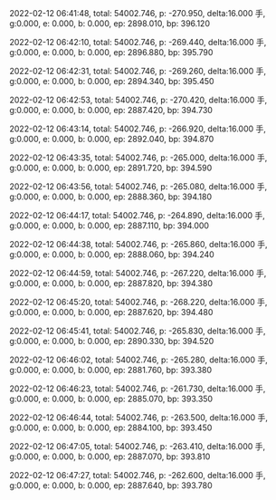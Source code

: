 2022-02-12 06:41:48, total: 54002.746, p: -270.950, delta:16.000 手, g:0.000, e: 0.000, b: 0.000, ep: 2898.010, bp: 396.120

2022-02-12 06:42:10, total: 54002.746, p: -269.440, delta:16.000 手, g:0.000, e: 0.000, b: 0.000, ep: 2896.880, bp: 395.790

2022-02-12 06:42:31, total: 54002.746, p: -269.260, delta:16.000 手, g:0.000, e: 0.000, b: 0.000, ep: 2894.340, bp: 395.450

2022-02-12 06:42:53, total: 54002.746, p: -270.420, delta:16.000 手, g:0.000, e: 0.000, b: 0.000, ep: 2887.420, bp: 394.730

2022-02-12 06:43:14, total: 54002.746, p: -266.920, delta:16.000 手, g:0.000, e: 0.000, b: 0.000, ep: 2892.040, bp: 394.870

2022-02-12 06:43:35, total: 54002.746, p: -265.000, delta:16.000 手, g:0.000, e: 0.000, b: 0.000, ep: 2891.720, bp: 394.590

2022-02-12 06:43:56, total: 54002.746, p: -265.080, delta:16.000 手, g:0.000, e: 0.000, b: 0.000, ep: 2888.360, bp: 394.180

2022-02-12 06:44:17, total: 54002.746, p: -264.890, delta:16.000 手, g:0.000, e: 0.000, b: 0.000, ep: 2887.110, bp: 394.000

2022-02-12 06:44:38, total: 54002.746, p: -265.860, delta:16.000 手, g:0.000, e: 0.000, b: 0.000, ep: 2888.060, bp: 394.240

2022-02-12 06:44:59, total: 54002.746, p: -267.220, delta:16.000 手, g:0.000, e: 0.000, b: 0.000, ep: 2887.820, bp: 394.380

2022-02-12 06:45:20, total: 54002.746, p: -268.220, delta:16.000 手, g:0.000, e: 0.000, b: 0.000, ep: 2887.620, bp: 394.480

2022-02-12 06:45:41, total: 54002.746, p: -265.830, delta:16.000 手, g:0.000, e: 0.000, b: 0.000, ep: 2890.330, bp: 394.520

2022-02-12 06:46:02, total: 54002.746, p: -265.280, delta:16.000 手, g:0.000, e: 0.000, b: 0.000, ep: 2881.760, bp: 393.380

2022-02-12 06:46:23, total: 54002.746, p: -261.730, delta:16.000 手, g:0.000, e: 0.000, b: 0.000, ep: 2885.070, bp: 393.350

2022-02-12 06:46:44, total: 54002.746, p: -263.500, delta:16.000 手, g:0.000, e: 0.000, b: 0.000, ep: 2884.100, bp: 393.450

2022-02-12 06:47:05, total: 54002.746, p: -263.410, delta:16.000 手, g:0.000, e: 0.000, b: 0.000, ep: 2887.070, bp: 393.810

2022-02-12 06:47:27, total: 54002.746, p: -262.600, delta:16.000 手, g:0.000, e: 0.000, b: 0.000, ep: 2887.640, bp: 393.780